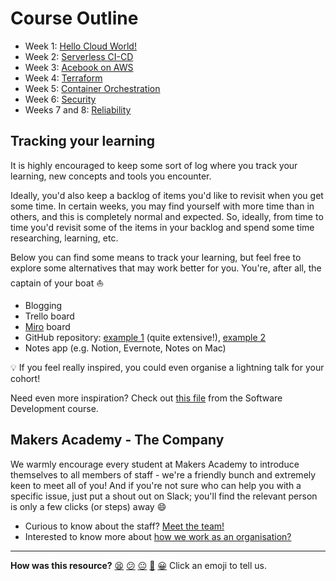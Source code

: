 # Course Outline

- Week 1: [Hello Cloud World!](hello-cloud-world/)
- Week 2: [Serverless CI-CD](serverless-cicd/)
- Week 3: [Acebook on AWS](acebook-on-aws/)
- Week 4: [Terraform](terraform-and-aws/)
- Week 5: [Container Orchestration](kubernetes/)
- Week 6: [Security](security)
- Weeks 7 and 8: [Reliability](reliability/)


## Tracking your learning

It is highly encouraged to keep some sort of log where you track your learning, new concepts and tools you encounter.

Ideally, you'd also keep a backlog of items you'd like to revisit when you get some time. In certain weeks, you may find yourself with more time than in others, and this is completely normal and expected. So, ideally, from time to time you'd revisit some of the items in your backlog and spend some time researching, learning, etc.

Below you can find some means to track your learning, but feel free to explore some alternatives that may work better for you. You're, after all, the captain of your boat :boat:

- Blogging
- Trello board
- [Miro](https://miro.com/) board
- GitHub repository: [example 1](https://github.com/amitness/learning) (quite extensive!), [example 2](https://github.com/chiubaca/learning)
- Notes app (e.g. Notion, Evernote, Notes on Mac)

:bulb: If you feel really inspired, you could even organise a lightning talk for your cohort!

Need even more inspiration? Check out [this file](https://github.com/makersacademy/course/blob/main/goals/self_directed_learning/resources/tracking_your_learning.md) from the Software Development course.


## Makers Academy - The Company

We warmly encourage every student at Makers Academy to introduce themselves to all members of staff - we're a friendly bunch and extremely keen to meet all of you! And if you're not sure who can help you with a specific issue, just put a shout out on Slack; you'll find the relevant person is only a few clicks (or steps) away :smile:

- Curious to know about the staff? [Meet the team!](http://www.makersacademy.com/team/)
- Interested to know more about [how we work as an organisation?](https://blog.makersacademy.com/search?q=management)

<!-- BEGIN GENERATED SECTION DO NOT EDIT -->

---

**How was this resource?**
[😫](https://airtable.com/shrUJ3t7KLMqVRFKR?prefill_Repository=devops-course&prefill_File=course_outline.md&prefill_Sentiment=😫) [😕](https://airtable.com/shrUJ3t7KLMqVRFKR?prefill_Repository=devops-course&prefill_File=course_outline.md&prefill_Sentiment=😕) [😐](https://airtable.com/shrUJ3t7KLMqVRFKR?prefill_Repository=devops-course&prefill_File=course_outline.md&prefill_Sentiment=😐) [🙂](https://airtable.com/shrUJ3t7KLMqVRFKR?prefill_Repository=devops-course&prefill_File=course_outline.md&prefill_Sentiment=🙂) [😀](https://airtable.com/shrUJ3t7KLMqVRFKR?prefill_Repository=devops-course&prefill_File=course_outline.md&prefill_Sentiment=😀)
Click an emoji to tell us.

<!-- END GENERATED SECTION DO NOT EDIT -->
